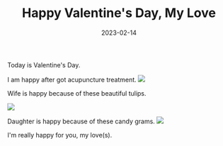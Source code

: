 ﻿---
title: "Happy Valentine's Day, My Love"
date: "2023-02-14"
lastmod: "2023-02-142"
tags: ["bio","self"]
authors: ["kevinan9"]
---

Today is Valentine's Day.

I am happy after got acupuncture treatment.
![](https://lh3.googleusercontent.com/MtA1crjSi8DSNPHpADFB4VZ-5BUbgp0vd4RfD7ov1-QTLT86BKDlPZpYq9TNtrQBMKsFp38VTTHU2FysS34skjvUCC6ZtEOlh7pXKg0AxR0JDKPDQbkXUkSTaSZV0q5_hnK5wl14AOTK0TF-4l0Dd49-AT5fsyuPGYT2slM_TwgqZZFiHp2_f12XB19TANt5KHcwVjtTcorcHDidMUF8rth-oeu1EUT9pdymJ_Pge0GMPUhl5izGKq7XbMidYpinzqanWTjYMZBg7AUyj2KJiqH-Mn2jZ00ZidI5OFdJyBsmctCvegRitt-k_Gh0U7Ef5VdKZU_8SFRo8izx4vf9ClVFViqzQukGuqyuvJYn8u5q-Zv8Z_-yKzYKhqOorbsdEZMm5HVpSJrXgPdPjo-1T1QqStH5MoQYuQ1hYpsiAn68yDSakScg40sRrT1fE0f1wO8gb-P58L22MnGULC434OHibDZdQ2wIjyy2Jy09kog34MDAwxXnMqB02dL4Chcosc3Af4GnTO0JTm1-2I4Ccypt-rjLNvUSBauAEikBRTOQGhRFacmK-SCobpLvk6FCkNoIRZ_-m-LC7LvgGnC1ydnMWGYOW0N5H2pZtwI4Cyi4_4nynQSOXZAb1cMa7J0c6VY1TkntSxGT0_LK6bWmlK60vVbhWjouu6PlhOujVHrZAVZEq_Pw6S1j5KLYnxjBJyXTpBJtVxzwDMJty2cRG-6Nv6TP8qSY26hNN5Zyl0vKv6yN-PFxpEtbuUW3k8LVhjPi9j1V2hH-vWN4S4RazvRy4W3zXXsV47N0YJ8pZnMI0k0GwhHMcJY6jqelwb_Nmq7QTrk-D6pii3t6cEqfjBqa7rlD6xCXN1udnMz5_nvPnsYiq4TVEV0xumA91hmQuHe_jPfyjn8IelAyEweoCR-Z6d_scJlx41kNCclTLQppyLjagVpjsmg1E40St6US_MAxw3a3hV9bsVlukmIxfPvo2AGXYfyJQgWmKMSwd2ORwvMHsJKFlTZfgZ_FiruUP84kNOytPH_QHfJeyopiZChNww=w272-h204-no?authuser=0)  

Wife is happy because of these beautiful tulips.

![](https://lh3.googleusercontent.com/w2XSZz4kDnygt3VmK9saeClewenaRJERBoEIOSlj2fwDrNSEMb9QY64TkZE2c2ysJ0kTwvIO2M3iyaAjyU40CEi3QyNaywKR4mDMHkGc1WkcZRLzh8y0V2XY_Yi6u21quW9T0sRzDy0qEePaOOj9hdKzERUBIMpKC3Qb28pH40Obmwt1pr1dENjhOya20v-ItEfhSdZ0P0ViH8lw76CNqbzFrwFvDb5CFj36_nfWDQXzmVZM2UDKMXPT9LIq5Tl0dX0ra4r81XupEHPXwhS9hZcxFfn3uIhLmUNykjKEHRSxbcEB_r0WdoQnZUyPF4_U8PDQ6wQvfQAqQKlKRdmrdMqKlbLmp8gDZ-9C2ilSF1qW_LkDIbdwqF0Jc0Yq_K4UkLqG6JTGsOB0exk_mul6LOzvBqXLPIcixxp25Q-E0owstxwAsAV4Ke-mImokjDQfsf4ZVXvLUnXuHbcudwLA4Sk3FV-0ZaZHUzVVFUr1Ep_AWiKcOvRGywzTjbm0nquK9CTlR1eh1Ppj0wyIPVTJcgf2gApbUwBmITY2a_gaBgeI8l5uLOxhdO3h7EKbQ_9x27cwgP1UMXWgzMAW6CKZtNi4d20KTMNCwsuE1trLG9_0mcv1Aj8rwbfxVbPLV9CEkSeVR66c-dawWC9rnog4JKSo7LmumU2B_zy9cCYxYTFbZzuMmcayx964lFYLEpKmg5ex1kKkM7zNTv_OsFk9QXxWJ0Y2XH0bCHId2A5ine9o6LJJn_JOoRtkqBx69gtaw4GuTvcMR6wPjQcbz1igubJtQoSho67lRqSrWEaVzM00ziAKvOnOVh-SunWVziPz3Kzc9LVk9-z-YuuPB48djgxPZhvzZY4vFPVkknxUDiUDbKyQ9TntjVh7A7tPftdV8Dv02qY_viHSsZ6hjHg3DdGQP67sjC0DH_SI6QBLK4289aQeGQC9llwrdS19g_8-GWF-KojHkryOiKI6bUG7Sa68rk2LRL1EeTKzKTOtwMr5YhGHoIyu07w4z80CYRIaLrH7kLPdIUdH-dOgrnylNIsjHw=w1486-h1981-no?authuser=0)

Daughter is happy because of these candy grams.
![](https://lh3.googleusercontent.com/zQLvvbUFIuPwujSj43Mj7WGDSUSHrLPCXsiHYQgW-n394cic_sM_fds9-gVlRQkGGj-SrW9Vr-5VepnMX4oEU1D7w-Hjn79gHphNtU95LKmK499WFt8OFLyLVi1roi4EQUu-mTrG9-uD9dsKl6cNcqN_ZXizuJx2BHZuCYXfGFaKa8ZImiBYG82Kf_TFW5CVW1IAezFEMDAgTu6QoeP_Ibr1DfzikXsIs8gLfB1yKIzNkRU-z5yeEn2MPakDLQ01-usVvcdTCRhUyycqSMIlxy3gILvASf8_hG7HfaMIJfPsaicpk-zGEIhBY4EPn3ZauWhKCi0RP41xbSeAZyam15UDd4ajCObP6SB3H7FaTBrw5_DBYG_-fNwHbnqkWj_hFw-tDQ1EWOrHL_3mfdMQBLIggTUjj64VzvrR5kzA8BAUu8hHjkNG2gLUMfAxgyrdIZbtP4opYuqY8tgHTF0IfMBKK4VkOZaDr4KKGZrsAJYfxUg678Ew6keJoBVhJDJL9wgL61qekpcFJbEoEfogPpngZnDCSyjc82yL0fWj3fF7y7rbUw92gmBruMvx3ERrgxD8oYl7XeGWGn4GkjRB_sv2Xng-NkdjXW4b_PiItiXn8K9miLkts4xbYOGGLbA30sl4uDgDQql8RA8STdcFUyXUT_PrEN9JB2-RItOgWQqIPx8ViQwm75oUGmlEtpKCG30iu0dlYhDJ2THd0C-g4yf0-sv5Om7HzU4Q6Alrp_4EGuCp3APg-O7Zxv6Xcc-5g9c4tbJAWapiiAvlXI97Rroj-AG0PJZ3O5ZzAMrHD28YsW0wggOBdMPzhmQIR1w6ISibk2uUcqkoxxLMz9wSwDmUcMhcMvF2P88qo52MVLhDMdrJy4vrMLtF-5BegM83mjl-qHeAwQYn6oiLdQmFhYML6E9ngZO4R9-excgmFKgskK6z5uPeXk2osOzTqKiw32ze9Xi2WqnfUeu-huS7K8aagq8G7dmQ_1uewueaIVp03DpjGZLLMAw2zxUEh4tNjXmh2Y3z_I-baIl0vL029Xbc6A=w324-h244-no?authuser=0)

I'm really happy for you, my love(s).